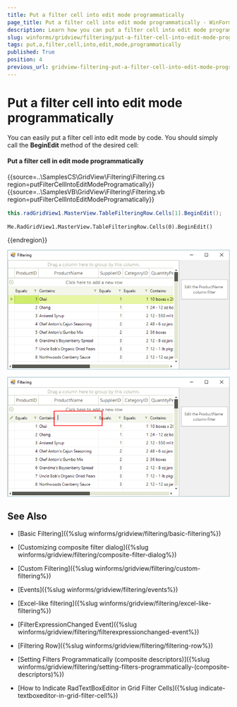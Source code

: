 ```yaml
---
title: Put a filter cell into edit mode programmatically
page_title: Put a filter cell into edit mode programmatically - WinForms GridView Control
description: Learn how you can put a filter cell into edit mode programmatically.
slug: winforms/gridview/filtering/put-a-filter-cell-into-edit-mode-programmatically
tags: put,a,filter,cell,into,edit,mode,programmatically
published: True
position: 4
previous_url: gridview-filtering-put-a-filter-cell-into-edit-mode-programmatically
---
```


# Put a filter cell into edit mode programmatically

You can easily put a filter cell into edit mode by code. You should simply call the __BeginEdit__ method of the desired cell:

#### Put a filter cell in edit mode programmatically

{{source=..\SamplesCS\GridView\Filtering\Filtering.cs region=putFilterCellIntoEditModeProgramatically}} 
{{source=..\SamplesVB\GridView\Filtering\Filtering.vb region=putFilterCellIntoEditModeProgramatically}} 

````C#
this.radGridView1.MasterView.TableFilteringRow.Cells[1].BeginEdit();

````
````VB.NET
Me.RadGridView1.MasterView.TableFilteringRow.Cells(0).BeginEdit()

````

{{endregion}}

![WinForms RadGridView Filter Cell Non Edit Mode](images/gridview-filtering-put-a-filter-cell-into-edit-mode-programatically001.png)

![WinForms RadGridView Filter Cell In Edit Mode](images/gridview-filtering-put-a-filter-cell-into-edit-mode-programatically002.png)

## See Also
* [Basic Filtering]({%slug winforms/gridview/filtering/basic-filtering%})

* [Customizing composite filter dialog]({%slug winforms/gridview/filtering/composite-filter-dialog%})

* [Custom Filtering]({%slug winforms/gridview/filtering/custom-filtering%})

* [Events]({%slug winforms/gridview/filtering/events%})

* [Excel-like filtering]({%slug winforms/gridview/filtering/excel-like-filtering%})

* [FilterExpressionChanged Event]({%slug winforms/gridview/filtering/filterexpressionchanged-event%})

* [Filtering Row]({%slug winforms/gridview/filtering/filtering-row%})

* [Setting Filters Programmatically (composite descriptors)]({%slug winforms/gridview/filtering/setting-filters-programmatically-(composite-descriptors)%})

* [How to Indicate RadTextBoxEditor in Grid Filter Cells]({%slug indicate-textboxeditor-in-grid-filter-cell%})

